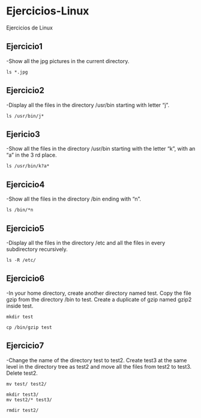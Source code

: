 # Ejercicios-Linux
Ejercicios de Linux

## Ejercicio1
-Show all the jpg pictures in the current directory.


```console
ls *.jpg
```

## Ejercicio2
-Display all the files in the directory /usr/bin starting with letter “j”.


```console
ls /usr/bin/j*
```

## Ejericio3
-Show all the files in the directory /usr/bin starting with the letter “k”, with an “a”
in the 3 rd place.

```console
ls /usr/bin/k?a*
```

## Ejercicio4
-Show all the files in the directory /bin ending with “n”.


```console
ls /bin/*n
```

## Ejercicio5
-Display all the files in the directory /etc and all the files in every subdirectory
recursively.

```console
ls -R /etc/
```

## Ejercicio6
-In your home directory, create another directory named test. Copy the file gzip from
the directory /bin to test. Create a duplicate of gzip named gzip2 inside test.

```console
mkdir test
```
```console
cp /bin/gzip test
```


## Ejercicio7
-Change the name of the directory test to test2. Create test3 at the same level in
the directory tree as test2 and move all the files from test2 to test3. Delete test2.


```console
mv test/ test2/
```

```console
mkdir test3/
mv test2/* test3/
```

```console
rmdir test2/
```




